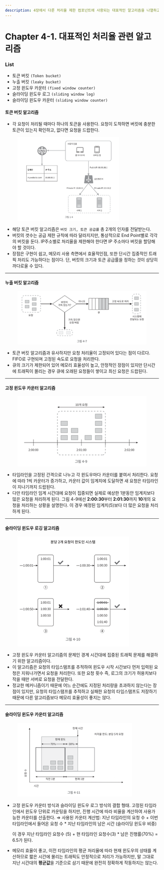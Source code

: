 ```yaml
---
description: 4장에서 다룬 처리율 제한 컴포넌트에 사용되는 대표적인 알고리즘을 나열하고 간략히 설명합니다.
---
```


# Chapter 4-1. 대표적인 처리율 관련 알고리즘

### List

* 토큰 버킷 `(Token bucket)`
* 누출 버킷 `(leaky bucket)`
* 고정 윈도우 카운터 `(fixed window counter)`
* 슬라이딩 윈도우 로그 `(sliding window log)`
* 슬라이딩 윈도우 카운터 `(sliding window counter)`

#### 토큰 버킷 알고리즘

* 각 요청이 처리될 때마다 하나의 토큰을 사용한다. 요청이 도착하면 버킷에 충분한 토큰이 있는지 확인하고, 없다면 요청을 드랍한다.

<figure><img src="../../.gitbook/assets/Untitled 1.png" alt="" width="334"><figcaption></figcaption></figure>

* 해당 토큰 버킷 알고리즘은 `버킷 크기, 토큰 공급률` 총 2개의 인자를 전달받는다.
* 버킷의 갯수는 공급 제한 규칙에 따라 달라지지만, 통상적으로 End Point별로 각각의 버킷을 둔다. IP주소별로 처리율을 제한해야 한다면 IP 주소마다 버킷을 할당해야 할 것이다.
* 장점은 구현이 쉽고, 메모리 사용 측면에서 효율적인점, 또한 단시간 집중적인 트래픽 처리도 가능하다는 점이다. 단, 버킷의 크기과 토큰 공급률을 정하는 것이 상당히 까다로울 수 있다.

***

#### 누출 버킷 알고리즘

<figure><img src="../../.gitbook/assets/Untitled 2.png" alt="" width="563"><figcaption></figcaption></figure>

* 토큰 버킷 알고리즘과 유사하지만 요청 처리율이 고정되어 있다는 점이 다르다. FIFO로 구현되며 고정된 속도로 요청을 처리한다.
* 큐의 크기가 제한되어 있어 메모리 효율성이 높고, 안정적인 장점이 있지만 단시간에 트래픽이 몰리는 경우 큐에 오래된 요청들이 쌓이고 최신 요청은 드랍된다.

***

#### 고정 윈도우 카운터 알고리즘

<figure><img src="../../.gitbook/assets/Untitled 3.png" alt="" width="563"><figcaption></figcaption></figure>

* 타임라인을 고정된 간격으로 나누고 각 윈도우마다 카운터를 붙여서 처리한다. 요청에 따라 1씩 카운터가 증가하고, 카운터 값이 임계치에 도달하면 새 요청은 타임라인이 지나기까지 드랍된다.
* 다만 타임라인 임계 시간대에 요청이 집중되면 실제로 예상한 1분동안 임계치보다 많은 요청을 처리하게 된다. 그림 4-9에선 **2:00:30**부터 **2:01:30**까지 **10**개의 요청을 처리하는 상황을 설명한다. 이 경우 예정된 임계치(5)보다 더 많은 요청을 처리하게 된다.

***

#### 슬라이딩 윈도우 로깅 알고리즘

<figure><img src="../../.gitbook/assets/Untitled 4.png" alt="" width="366"><figcaption></figcaption></figure>

* 고정 윈도우 카운터 알고리즘의 문제인 경계 시간대에 집중된 트래픽 문제를 해결하기 위한 알고리즘이다.
* 이 알고리즘은 요청의 타임스탬프를 추적하여 윈도우 시작 시간보다 먼저 입력된 요청은 지워나가면서 요청을 처리한다. 또한 요청 횟수 즉, 로그의 크기가 허용치보다 작을 때만 서버로 요청을 전달한다.
* 정교한 메커니즘이기 때문에 어느 순간에도 지정된 처리량을 초과하지 않는다는 장점이 있지만, 요청의 타임스탬프를 추적하고 실패한 요청의 타임스탬프도 저장하기 때문에 다른 알고리즘보다 메모리 효율성이 좋지는 않다.

***

#### 슬라이딩 윈도우 카운터 알고리즘

<figure><img src="../../.gitbook/assets/Untitled 5.png" alt="" width="375"><figcaption></figcaption></figure>

*   고정 윈도우 카운터 방식과 슬라이딩 윈도우 로그 방식의 결합 형태. 고정된 타임라인에서 윈도우 단위로 카운팅을 하지만, 진행 시간에 따라 비율을 계산하여 사용가능한 카운터를 산출한다. ⇒ 사용된 카운터 계산법: 지난 타임라인의 요청 수 + 이번 타임라인에서 들어온 요청 수 \* 지난 타임라인의 남은 시간 (슬라이딩 윈도우 비중)

    이 경우 지난 타임라인 요청수 (5) + 현 타임라인 요청수(3) \* 남은 진행률(70%) = 6.5가 된다.
* 메모리 효율이 좋고, 이전 타임라인의 평균 처리율에 따라 현재 윈도우의 상태를 계산하므로 짧은 시간에 몰리는 트래픽도 안정적으로 처리가 가능하지만, 말 그대로 지난 시간대의 **평균값**을 기준으로 삼기 때문에 완전히 정확하게 작동하지는 않는다.
